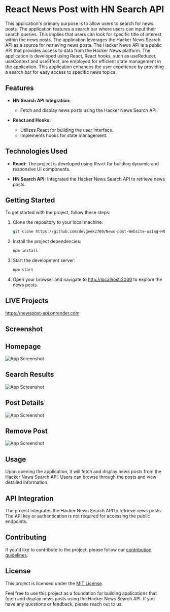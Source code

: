 # React News Post with HN Search API

This application's primary purpose is to allow users to search for news posts. The application features a search bar where users can input their search queries. This implies that users can look for specific title of interest within the news posts. The application leverages the Hacker News Search API as a source for retrieving news posts. The Hacker News API is a public API that provides access to data from the Hacker News platform. The application is developed using React, React hooks, such as useReducer, useContext and useEffect, are employed for efficient state management in the application. This application enhances the user experience by providing a search bar for easy access to specific news topics. 


## Features

- **HN Search API Integration:**
  - Fetch and display news posts using the Hacker News Search API.

- **React and Hooks:**
  - Utilizes React for building the user interface.
  - Implements hooks for state management.

## Technologies Used

- **React:** The project is developed using React for building dynamic and responsive UI components.

- **HN Search API:** Integrated the Hacker News Search API to retrieve news posts.

## Getting Started

To get started with the project, follow these steps:

1. Clone the repository to your local machine:

   ```bash
   git clone https://github.com/devgeek2700/News-post-Website-using-HN-Search-API-.git
   ```

2. Install the project dependencies:

   ```bash
   npm install
   ```

3. Start the development server:

   ```bash
   npm start
   ```

4. Open your browser and navigate to [http://localhost:3000](http://localhost:3000) to explore the news posts.

## LIVE Projects

https://newspost-api.onrender.com

## Screenshot

## Homepage 

![App Screenshot](https://github.com/devgeek2700/News-Post-using-HN-Search-API/blob/master/Ouput/1.png?raw=true)

## Search Results

![App Screenshot](https://github.com/devgeek2700/News-Post-using-HN-Search-API/blob/master/Ouput/2.png?raw=true)

## Post Details

![App Screenshot](https://github.com/devgeek2700/News-Post-using-HN-Search-API/blob/master/Ouput/3.png?raw=true)

## Remove Post

![App Screenshot](https://github.com/devgeek2700/News-Post-using-HN-Search-API/blob/master/Ouput/4.png?raw=true)



## Usage


Upon opening the application, it will fetch and display news posts from the Hacker News Search API. Users can browse through the posts and view detailed information.

## API Integration

The project integrates the Hacker News Search API to retrieve news posts. The API key or authentication is not required for accessing the public endpoints.

## Contributing

If you'd like to contribute to the project, please follow our [contribution guidelines](CONTRIBUTING.md).

## License

This project is licensed under the [MIT License](LICENSE.md).

Feel free to use this project as a foundation for building applications that fetch and display news posts using the Hacker News Search API. If you have any questions or feedback, please reach out to us.
